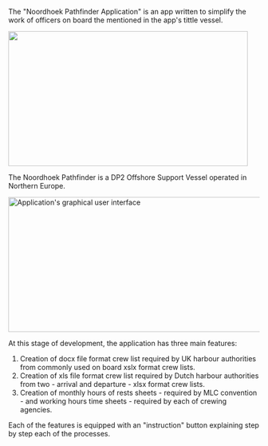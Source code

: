 <p>The "Noordhoek Pathfinder Application" is an app written to simplify the work of officers on board the mentioned in the app's tittle vessel.</p>
<p><img height="270" src="C:\Users\wojte\Pictures\NHP_vessel.png" width="480"/></p>
The Noordhoek Pathfinder is a DP2 Offshore Support Vessel operated in Northern Europe.
<p><img alt="Application&#39;s graphical user interface" height="270" src="C:\Users\wojte\Pictures\NHP_app_gui.jpg" title="Noordhoek Patfinder App GUI" width="714"/></p>
<p>At this stage of development, the application has three main features:</p>
<ol>
<li>Creation of docx file format crew list required by UK harbour authorities from commonly used on board xslx format crew lists.</li>
<li>Creation of xls file format crew list required by Dutch harbour authorities from two - arrival and departure - xlsx format crew lists.</li>
<li>Creation of monthly hours of rests sheets - required by MLC convention - and working hours time sheets - required by each of crewing agencies.</li>
</ol>
<p>Each of the features is equipped with an "instruction" button explaining step by step each of the processes.</p>
